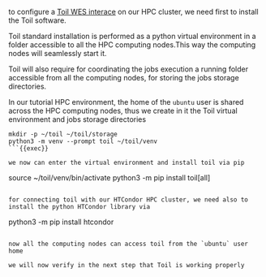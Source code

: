 to configure a [Toil WES interace](https://toil.readthedocs.io/en/master/running/server/wes.html) on our HPC cluster, we need first to install the Toil software.

Toil standard installation is performed as a python virtual environment in a folder accessible to all the HPC computing nodes.This way the computing nodes will seamlessly start it.

Toil will also require for coordinating the jobs execution a running folder accessible from all the computing nodes, for storing the jobs storage directories.

In our tutorial HPC environment, the home of the `ubuntu` user is shared across the HPC computing nodes, thus we create in it the Toil virtual environment and jobs storage directories

```
mkdir -p ~/toil ~/toil/storage
python3 -m venv --prompt toil ~/toil/venv
```{{exec}}

we now can enter the virtual environment and install toil via pip

```
source ~/toil/venv/bin/activate
python3 -m pip install toil[all]
```{{exec}}

for connecting toil with our HTCondor HPC cluster, we need also to install the python HTCondor library via

```
python3 -m pip install htcondor
```{{exec}}

now all the computing nodes can access toil from the `ubuntu` user home

we will now verify in the next step that Toil is working properly
